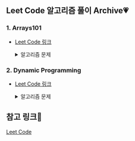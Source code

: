 ## Leet Code 알고리즘 풀이 Archive:heartpulse:
### 1. Arrays101
- [Leet Code 링크](https://leetcode.com/explore/learn/card/fun-with-arrays/521/introduction/)

  <details>
    <summary> 알고리즘 문제 </summary>
    <div markdown="1">
      <ul>
        <li> Max Consecutive Ones :white_check_mark:
        <li> Find Numbers with Even Number of Digits :white_check_mark:
        <li> Squares of a Sorted Array :white_check_mark:
        <li> Duplicate Zeros :white_check_mark:
        <li> Merge Sorted Array :white_check_mark:
        <li> Remove Element :white_check_mark:
        <li> Remove Duplicates from Sorted Array :white_check_mark:
        <li> Check If N and Its Double Exist :white_check_mark:
        <li> Valid Mountain Array :white_check_mark:
        <li> Replace Elements with Greatest Element on Right Side
        <li> Remove Duplicates from Sorted Array
        <li> Move Zeroes
        <li> Sort Array By Parity
        <li> Remove Element
        <li> Height Checker
        <li> Third Maximum Number
        <li> Find All Numbers Disappeared in an Array
        <li> Squares of a Sorted Array
      <ul>
    </div>
  </details>

### 2. Dynamic Programming
- [Leet Code 링크](https://leetcode.com/problemset/all/?difficulty=EASY&page=1&topicSlugs=dynamic-programming)

  <details>
    <summary> 알고리즘 문제 </summary>
    <div markdown="1">
      <ul>
        <li> 392. Is Subsequence :white_check_mark:
        <li> 119. Pascal's Triangle II :white_check_mark:
      <ul>
    </div>
  </details>

## 참고 링크:sunflower:
[Leet Code](https://leetcode.com/)
